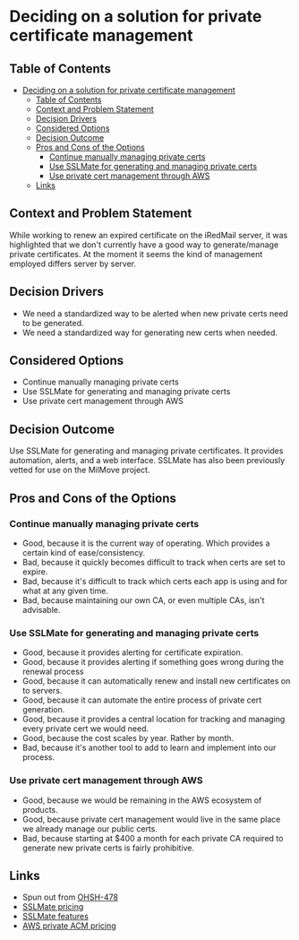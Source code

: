 # Deciding on a solution for private certificate management

<!-- Source: https://raw.githubusercontent.com/adr/madr/main/template/adr-template.md -->

## Table of Contents

<!-- mdformat-toc start --slug=github --no-anchors --maxlevel=6 --minlevel=1 -->

- [Deciding on a solution for private certificate management](#deciding-on-a-solution-for-private-certificate-management)
  - [Table of Contents](#table-of-contents)
  - [Context and Problem Statement](#context-and-problem-statement)
  - [Decision Drivers](#decision-drivers)
  - [Considered Options](#considered-options)
  - [Decision Outcome](#decision-outcome)
  - [Pros and Cons of the Options](#pros-and-cons-of-the-options)
    - [Continue manually managing private certs](#continue-manually-managing-private-certs)
    - [Use SSLMate for generating and managing private certs](#use-sslmate-for-generating-and-managing-private-certs)
    - [Use private cert management through AWS](#use-private-cert-management-through-aws)
  - [Links](#links)

<!-- mdformat-toc end -->

## Context and Problem Statement

While working to renew an expired certificate on the iRedMail server, it was highlighted that we don't currently have a good way to generate/manage private certificates. At the moment it seems the kind of management employed differs server by server.

## Decision Drivers

- We need a standardized way to be alerted when new private certs need to be generated.
- We need a standardized way for generating new certs when needed.

## Considered Options

- Continue manually managing private certs
- Use SSLMate for generating and managing private certs
- Use private cert management through AWS

## Decision Outcome

Use SSLMate for generating and managing private certificates. It provides automation, alerts, and a web interface. SSLMate has also been previously vetted for use on the MilMove project.

## Pros and Cons of the Options

### Continue manually managing private certs

- Good, because it is the current way of operating. Which provides a certain kind of ease/consistency.
- Bad, because it quickly becomes difficult to track when certs are set to expire.
- Bad, because it's difficult to track which certs each app is using and for what at any given time.
- Bad, because maintaining our own CA, or even multiple CAs, isn't advisable.

### Use SSLMate for generating and managing private certs

- Good, because it provides alerting for certificate expiration.
- Good, because it provides alerting if something goes wrong during the renewal process
- Good, because it can automatically renew and install new certificates on to servers.
- Good, because it can automate the entire process of private cert generation.
- Good, because it provides a central location for tracking and managing every private cert we would need.
- Good, because the cost scales by year. Rather by month.
- Bad, because it's another tool to add to learn and implement into our process.

### Use private cert management through AWS

- Good, because we would be remaining in the AWS ecosystem of products.
- Good, because private cert management would live in the same place we already manage our public certs.
- Bad, because starting at $400 a month for each private CA required to generate new private certs is fairly prohibitive.

## Links

- Spun out from [OHSH-478](https://ocio-jira.acf.hhs.gov/browse/OHSH-478)
- [SSLMate pricing](https://sslmate.com/pricing/certificates)
- [SSLMate features](https://sslmate.com/certificates/)
- [AWS private ACM pricing](https://aws.amazon.com/certificate-manager/pricing/)
